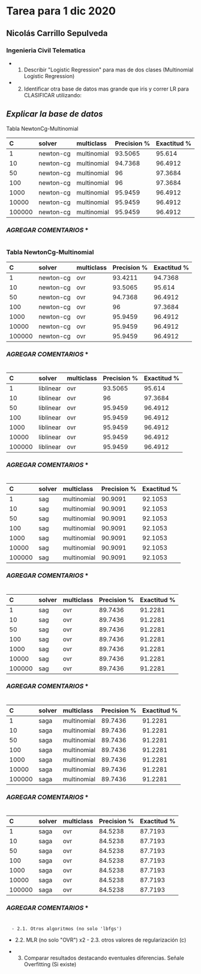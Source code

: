 # Tarea para 1 dic 2020

## Nicolás Carrillo Sepulveda
### Ingenieria Civil Telematica




- 1. Describir "Logistic Regression" para mas de dos clases (Multinomial Logistic Regression)



- 2. Identificar otra base de datos mas grande que iris y correr LR para CLASIFICAR utilizando:


## *Explicar la base de datos*  

Tabla NewtonCg-Multinomial


| **C** | **solver** | **multiclass**   |  **Precision %** | **Exactitud %** | 
| :------- | :------- | :------- | :------- | :------- |
|      1 | newton-cg | multinomial   |      93.5065 |      95.614  |
|     10 | newton-cg | multinomial   |      94.7368 |      96.4912 |
|     50 | newton-cg | multinomial   |      96      |      97.3684 |
|    100 | newton-cg | multinomial   |      96      |      97.3684 |
|   1000 | newton-cg | multinomial   |      95.9459 |      96.4912 |
|  10000 | newton-cg | multinomial   |      95.9459 |      96.4912 |
| 100000 | newton-cg | multinomial   |      95.9459 |      96.4912 |

### *AGREGAR COMENTARIOS* *
#

### **Tabla NewtonCg-Multinomial** 
| **C** | **solver** | **multiclass**   |  **Precision %** | **Exactitud %** |
| :------- | :------- | :------- | :------- | :------- |
|      1 | newton-cg | ovr           |      93.4211 |      94.7368 |
|     10 | newton-cg | ovr           |      93.5065 |      95.614  |
|     50 | newton-cg | ovr           |      94.7368 |      96.4912 |
|    100 | newton-cg | ovr           |      96      |      97.3684 |
|   1000 | newton-cg | ovr           |      95.9459 |      96.4912 |
|  10000 | newton-cg | ovr           |      95.9459 |      96.4912 |
| 100000 | newton-cg | ovr           |      95.9459 |      96.4912 |
### *AGREGAR COMENTARIOS* *
#
| **C** | **solver** | **multiclass**   |  **Precision %** | **Exactitud %** |
| :------- | :------- | :------- | :------- | :------- |
|      1 | liblinear | ovr           |      93.5065 |      95.614  |
|     10 | liblinear | ovr           |      96      |      97.3684 |
|     50 | liblinear | ovr           |      95.9459 |      96.4912 |
|    100 | liblinear | ovr           |      95.9459 |      96.4912 |
|   1000 | liblinear | ovr           |      95.9459 |      96.4912 |
|  10000 | liblinear | ovr           |      95.9459 |      96.4912 |
| 100000 | liblinear | ovr           |      95.9459 |      96.4912 |
### *AGREGAR COMENTARIOS* *
#
| **C** | **solver** | **multiclass**   |  **Precision %** | **Exactitud %** |
| :------- | :------- | :------- | :------- | :------- |
|      1 | sag       | multinomial   |      90.9091 |      92.1053 |
|     10 | sag       | multinomial   |      90.9091 |      92.1053 |
|     50 | sag       | multinomial   |      90.9091 |      92.1053 |
|    100 | sag       | multinomial   |      90.9091 |      92.1053 |
|   1000 | sag       | multinomial   |      90.9091 |      92.1053 |
|  10000 | sag       | multinomial   |      90.9091 |      92.1053 |
| 100000 | sag       | multinomial   |      90.9091 |      92.1053 |
### *AGREGAR COMENTARIOS* *
#
| **C** | **solver** | **multiclass**   |  **Precision %** | **Exactitud %** |
| :------- | :------- | :------- | :------- | :------- |
|      1 | sag       | ovr           |      89.7436 |      91.2281 |
|     10 | sag       | ovr           |      89.7436 |      91.2281 |
|     50 | sag       | ovr           |      89.7436 |      91.2281 |
|    100 | sag       | ovr           |      89.7436 |      91.2281 |
|   1000 | sag       | ovr           |      89.7436 |      91.2281 |
|  10000 | sag       | ovr           |      89.7436 |      91.2281 |
| 100000 | sag       | ovr           |      89.7436 |      91.2281 |
### *AGREGAR COMENTARIOS* *
#
| **C** | **solver** | **multiclass**   |  **Precision %** | **Exactitud %** |
| :------- | :------- | :------- | :------- | :------- |
|      1 | saga      | multinomial   |      89.7436 |      91.2281 |
|     10 | saga      | multinomial   |      89.7436 |      91.2281 |
|     50 | saga      | multinomial   |      89.7436 |      91.2281 |
|    100 | saga      | multinomial   |      89.7436 |      91.2281 |
|   1000 | saga      | multinomial   |      89.7436 |      91.2281 |
|  10000 | saga      | multinomial   |      89.7436 |      91.2281 |
| 100000 | saga      | multinomial   |      89.7436 |      91.2281 |
### *AGREGAR COMENTARIOS* *
#
| **C** | **solver** | **multiclass**   |  **Precision %** | **Exactitud %** |
| :------- | :------- | :------- | :------- | :------- |
|      1 | saga      | ovr           |      84.5238 |      87.7193 |
|     10 | saga      | ovr           |      84.5238 |      87.7193 |
|     50 | saga      | ovr           |      84.5238 |      87.7193 |
|    100 | saga      | ovr           |      84.5238 |      87.7193 |
|   1000 | saga      | ovr           |      84.5238 |      87.7193 |
|  10000 | saga      | ovr           |      84.5238 |      87.7193 |
| 100000 | saga      | ovr           |      84.5238 |      87.7193 |
### *AGREGAR COMENTARIOS* *
#
      - 2.1. Otros algoritmos (no solo 'lbfgs')
 - 2.2. MLR  (no solo "OVR") x2
        - 2.3. otros valores de regularización (c)

- 3. Comparar resultados destacando eventuales diferencias. Señale Overfitting (Si existe)